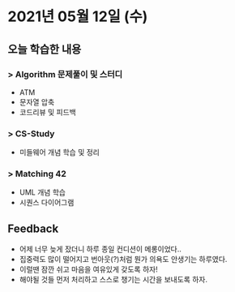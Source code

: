 # 2021년 05월 12일 (수) 

## 오늘 학습한 내용

### > Algorithm 문제풀이 및 스터디

- ATM
- 문자열 압축
- 코드리뷰 및 피드백

### > CS-Study 

- 미들웨어 개념 학습 및 정리

### > Matching 42

- UML 개념 학습
- 시퀀스 다이어그램

## Feedback

- 어제 너무 늦게 잤더니 하루 종일 컨디션이 메롱이었다..
- 집중력도 많이 떨어지고 번아웃(?)처럼 뭔가 의욕도 안생기는 하루였다.
- 이럴땐 잠깐 쉬고 마음을 여유있게 갖도록 하자!
- 해야될 것들 먼저 처리하고 스스로 챙기는 시간을 보내도록 하자.

